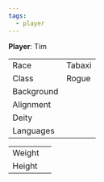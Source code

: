 ```yaml
---
tags:
  - player
---
```

**Player**: Tim

|            |        |
| ---------- | ------ |
| Race       | Tabaxi |
| Class      | Rogue  |
| Background |        |
| Alignment  |        |
| Deity      |        |
| Languages  |        |

|        |     |
| ------ | --- |
| Weight |     |
| Height |     |
